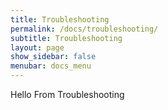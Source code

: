 ```yaml
---
title: Troubleshooting
permalink: /docs/troubleshooting/
subtitle: Troubleshooting
layout: page
show_sidebar: false
menubar: docs_menu
---
```


Hello From Troubleshooting
